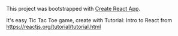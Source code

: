 This project was bootstrapped with [Create React App](https://github.com/facebook/create-react-app).

It's easy Tic Tac Toe game, create with Tutorial: Intro to React from https://reactjs.org/tutorial/tutorial.html
